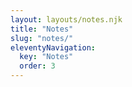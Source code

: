 ```yaml
---
layout: layouts/notes.njk
title: "Notes"
slug: "notes/"
eleventyNavigation:
  key: "Notes"
  order: 3
---
```

